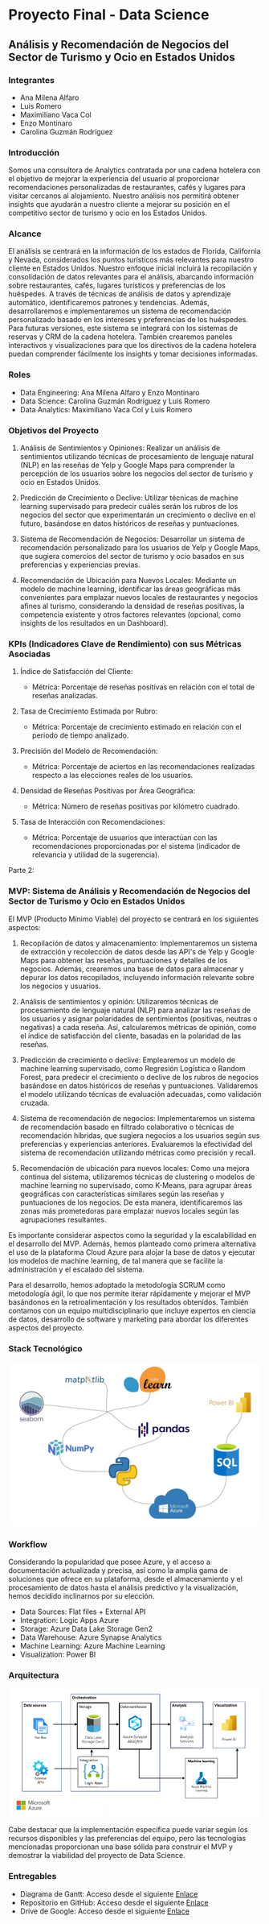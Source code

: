 # Proyecto Final - Data Science
## Análisis y Recomendación de Negocios del Sector de Turismo y Ocio en Estados Unidos

### Integrantes
- Ana Milena Alfaro
- Luis Romero
- Maximiliano Vaca Col
- Enzo Montinaro
- Carolina Guzmán Rodríguez

### Introducción

Somos una consultora de Analytics contratada por una cadena hotelera con el objetivo de mejorar la experiencia del usuario al proporcionar recomendaciones personalizadas de restaurantes, cafés y lugares para visitar cercanos al alojamiento. Nuestro análisis nos permitirá obtener insights que ayudarán a nuestro cliente a mejorar su posición en el competitivo sector de turismo y ocio en los Estados Unidos.

### Alcance

El análisis se centrará en la información de los estados de Florida, California y Nevada, considerados los puntos turísticos más relevantes para nuestro cliente en Estados Unidos. Nuestro enfoque inicial incluirá la recopilación y consolidación de datos relevantes para el análisis, abarcando información sobre restaurantes, cafés, lugares turísticos y preferencias de los huéspedes. A través de técnicas de análisis de datos y aprendizaje automático, identificaremos patrones y tendencias. Además, desarrollaremos e implementaremos un sistema de recomendación personalizado basado en los intereses y preferencias de los huéspedes. Para futuras versiones, este sistema se integrará con los sistemas de reservas y CRM de la cadena hotelera. También crearemos paneles interactivos y visualizaciones para que los directivos de la cadena hotelera puedan comprender fácilmente los insights y tomar decisiones informadas.

### Roles

- Data Engineering: Ana Milena Alfaro y Enzo Montinaro
- Data Science: Carolina Guzmán Rodríguez y Luis Romero
- Data Analytics: Maximiliano Vaca Col y Luis Romero

### Objetivos del Proyecto

1. Análisis de Sentimientos y Opiniones: Realizar un análisis de sentimientos utilizando técnicas de procesamiento de lenguaje natural (NLP) en las reseñas de Yelp y Google Maps para comprender la percepción de los usuarios sobre los negocios del sector de turismo y ocio en Estados Unidos.

2. Predicción de Crecimiento o Declive: Utilizar técnicas de machine learning supervisado para predecir cuáles serán los rubros de los negocios del sector que experimentarán un crecimiento o declive en el futuro, basándose en datos históricos de reseñas y puntuaciones.

3. Sistema de Recomendación de Negocios: Desarrollar un sistema de recomendación personalizado para los usuarios de Yelp y Google Maps, que sugiera comercios del sector de turismo y ocio basados en sus preferencias y experiencias previas.

4. Recomendación de Ubicación para Nuevos Locales: Mediante un modelo de machine learning, identificar las áreas geográficas más convenientes para emplazar nuevos locales de restaurantes y negocios afines al turismo, considerando la densidad de reseñas positivas, la competencia existente y otros factores relevantes (opcional, como insights de los resultados en un Dashboard).

### KPIs (Indicadores Clave de Rendimiento) con sus Métricas Asociadas

1. Índice de Satisfacción del Cliente:
   - Métrica: Porcentaje de reseñas positivas en relación con el total de reseñas analizadas.

2. Tasa de Crecimiento Estimada por Rubro:
   - Métrica: Porcentaje de crecimiento estimado en relación con el periodo de tiempo analizado.

3. Precisión del Modelo de Recomendación:
   - Métrica: Porcentaje de aciertos en las recomendaciones realizadas respecto a las elecciones reales de los usuarios.

4. Densidad de Reseñas Positivas por Área Geográfica:
   - Métrica: Número de reseñas positivas por kilómetro cuadrado.

5. Tasa de Interacción con Recomendaciones:
   - Métrica: Porcentaje de usuarios que interactúan con las recomendaciones proporcionadas por el sistema (indicador de relevancia y utilidad de la sugerencia).

Parte 2:

### MVP: Sistema de Análisis y Recomendación de Negocios del Sector de Turismo y Ocio en Estados Unidos

El MVP (Producto Mínimo Viable) del proyecto se centrará en los siguientes aspectos:

1. Recopilación de datos y almacenamiento: Implementaremos un sistema de extracción y recolección de datos desde las API's de Yelp y Google Maps para obtener las reseñas, puntuaciones y detalles de los negocios. Además, crearemos una base de datos para almacenar y depurar los datos recopilados, incluyendo información relevante sobre los negocios y usuarios.

2. Análisis de sentimientos y opinión: Utilizaremos técnicas de procesamiento de lenguaje natural (NLP) para analizar las reseñas de los usuarios y asignar polaridades de sentimientos (positivas, neutras o negativas) a cada reseña. Así, calcularemos métricas de opinión, como el índice de satisfacción del cliente, basadas en la polaridad de las reseñas.

3. Predicción de crecimiento o declive: Emplearemos un modelo de machine learning supervisado, como Regresión Logística o Random Forest, para predecir el crecimiento o declive de los rubros de negocios basándose en datos históricos de reseñas y puntuaciones. Validaremos el modelo utilizando técnicas de evaluación adecuadas, como validación cruzada.

4. Sistema de recomendación de negocios: Implementaremos un sistema de recomendación basado en filtrado colaborativo o técnicas de recomendación híbridas, que sugiera negocios a los usuarios según sus preferencias y experiencias anteriores. Evaluaremos la efectividad del sistema de recomendación utilizando métricas como precisión y recall.

5. Recomendación de ubicación para nuevos locales: Como una mejora continua del sistema, utilizaremos técnicas de clustering o modelos de machine learning no supervisado, como K-Means, para agrupar áreas geográficas con características similares según las reseñas y puntuaciones de los negocios. De esta manera, identificaremos las zonas más prometedoras para emplazar nuevos locales según las agrupaciones resultantes.

Es importante considerar aspectos como la seguridad y la escalabilidad en el desarrollo del MVP. Además, hemos planteado como primera alternativa el uso de la plataforma Cloud Azure para alojar la base de datos y ejecutar los modelos de machine learning, de tal manera que se facilite la administración y el escalado del sistema.

Para el desarrollo, hemos adoptado la metodología SCRUM como metodología ágil, lo que nos permite iterar rápidamente y mejorar el MVP basándonos en la retroalimentación y los resultados obtenidos. También contamos con un equipo multidisciplinario que incluye expertos en ciencia de datos, desarrollo de software y marketing para abordar los diferentes aspectos del proyecto.

### Stack Tecnológico

![Stack Tecnologico propuesto](images\stack_tecnologico.jpeg)

### Workflow

Considerando la popularidad que posee Azure, y el acceso a documentación actualizada y precisa, así como la amplia gama de soluciones que ofrece en su plataforma, desde el almacenamiento y el procesamiento de datos hasta el análisis predictivo y la visualización, hemos decidido inclinarnos por su elección.

- Data Sources: Flat files + External API
- Integration: Logic Apps Azure
- Storage: Azure Data Lake Storage Gen2
- Data Warehouse: Azure Synapse Analytics
- Machine Learning: Azure Machine Learning
- Visualization: Power BI

### Arquitectura

![Arquitectura propuesta](images\flow_preliminar.png)

Cabe destacar que la implementación específica puede variar según los recursos disponibles y las preferencias del equipo, pero las tecnologías mencionadas proporcionan una base sólida para construir el MVP y demostrar la viabilidad del proyecto de Data Science.

### Entregables

- Diagrama de Gantt: Acceso desde el siguiente [Enlace](https://proyectofinalhenry.atlassian.net/jira/software/projects/PF/boards/1/timeline?shared=&atlOrigin=eyJpIjoiZjY1MWVjZDUyOGRiNDM0OThhYjgzNWMwMmZiYTFjOWEiLCJwIjoiaiJ9)
- Repositorio en GitHub: Acceso desde el siguiente [Enlace](https://github.com/shdata12/data12-pf-google-yelp)
- Drive de Google: Acceso desde el siguiente [Enlace](https://drive.google.com/drive/folders/1GDtpD1LJjT0tHUuSRr8Fp52LUsNWyMK0?usp=drive_link)


